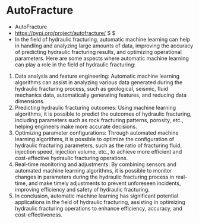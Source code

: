 # AutoFracture
- AutoFracture 
- https://pypi.org/project/autofracture/
$ $
- In the field of hydraulic fracturing, automatic machine learning can help in handling and analyzing large amounts of data, improving the accuracy of predicting hydraulic fracturing results, and optimizing operational parameters. Here are some aspects where automatic machine learning can play a role in the field of hydraulic fracturing:

1. Data analysis and feature engineering: Automatic machine learning algorithms can assist in analyzing various data generated during the hydraulic fracturing process, such as geological, seismic, fluid mechanics data, automatically generating features, and reducing data dimensions.
2. Predicting hydraulic fracturing outcomes: Using machine learning algorithms, it is possible to predict the outcomes of hydraulic fracturing, including parameters such as rock fracturing patterns, porosity, etc., helping engineers make more accurate decisions.
3. Optimizing parameter configurations: Through automated machine learning algorithms, it is possible to optimize the configuration of hydraulic fracturing parameters, such as the ratio of fracturing fluid, injection speed, injection volume, etc., to achieve more efficient and cost-effective hydraulic fracturing operations.
4. Real-time monitoring and adjustments: By combining sensors and automated machine learning algorithms, it is possible to monitor changes in parameters during the hydraulic fracturing process in real-time, and make timely adjustments to prevent unforeseen incidents, improving efficiency and safety of hydraulic fracturing.
5. In conclusion, automatic machine learning has significant potential applications in the field of hydraulic fracturing, assisting in optimizing hydraulic fracturing operations to enhance efficiency, accuracy, and cost-effectiveness.
